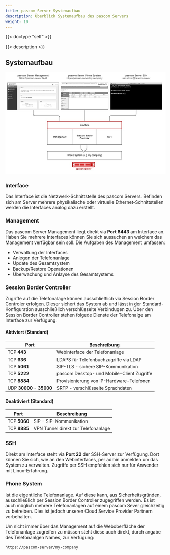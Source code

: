 ```yaml
---
title: pascom Server Systemaufbau
description: Überblick Systemaufbau des pascom Servers
weight: 10
---
```


{{< doctype "self" >}}
 
{{< description >}}
 
## Systemaufbau

![pascom Server Zugriff](server-access.png)

### Interface

Das Interface ist die Netzwerk-Schnittstelle des pascom Servers. Befinden sich am Server mehrere physikalische oder virtuelle Ethernet-Schnittstellen werden die Interfaces analog dazu erstellt.

### Management

Das pascom Server Management liegt direkt via **Port 8443** am Interface an. Haben Sie mehrere Interfaces können Sie sich aussuchen an welchem das Management verfügbar sein soll. Die Aufgaben des Management umfassen:

* Verwaltung der Interfaces
* Anlegen der Telefonanlage
* Update des Gesamtsystem 
* Backup/Restore Operationen
* Überwachung und Anlayse des Gesamtsystems

### Session Border Controller

Zugriffe auf die Telefonalage können ausschließlich via Session Border Controler erfolgen. Dieser sichert das System ab und lässt in der Standard-Konfiguration ausschließlich verschlüsselte Verbindugen zu. Über den Session Border Controller stehen folgede Dienste der Telefonalge am Interface zur Verfügung:

#### Aktiviert (Standard)
| Port | Beschreibung |
| ---- | ------------ |
| TCP **443** | Webinterface der Telefonanlage |
| TCP **636** | LDAPS für Telefonbuchzugriffe via LDAP |
| TCP **5061** | SIP-TLS - sichere SIP-Kommunikation |
| TCP **5222** | pascom Desktop- und Mobile-Client Zugriffe |
| TCP **8884**  | Provisionierung von IP-Hardware-Telefonen |
| UDP **30000 - 35000** | SRTP - verschlüsselte Sprachdaten |

#### Deaktiviert (Standard)
| Port | Beschreibung |
| ---- | ------------ |
| TCP **5060** | SIP - SIP-Kommunikation |
| TCP **8885**  | VPN Tunnel direkt zur Telefonanlage |

### SSH

Direkt am Interface steht via **Port 22** der SSH-Server zur Verfügung. Dort können Sie sich, wie an den Webinterfaces, per admin anmelden um das System zu verwalten. Zugriffe per SSH empfehlen sich nur für Anwender mit Linux-Erfahrung. 

### Phone System

Ist die eigentliche Telefonanlage. Auf diese kann, aus Sicherheitsgründen, ausschließlich per Session Border Controller zugegriffen werden. Es ist auch möglich mehrere Telefonanlagen auf einem pascom Sever gleichzeitig zu betreiben. Dies ist jedoch unseren Cloud Service Provider Partnern vorbehalten.

Um nicht immer über das Management auf die Weboberfläche der Telefonanlage zugreifen zu müssen steht diese auch direkt, durch angabe des Telefonanlgen Names, zur Verfügung:

```
https://pascom-server/my-company
```

